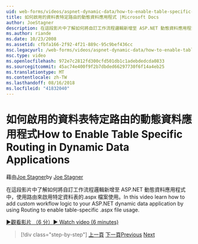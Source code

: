 ```yaml
---
uid: web-forms/videos/aspnet-dynamic-data/how-to-enable-table-specific-routing-in-dynamic-data-applications
title: 如何啟用的資料表特定路由的動態資料應用程式 |Microsoft Docs
author: JoeStagner
description: 在這段影片中了解如何將自訂工作流程邏輯新增至 ASP.NET 動態資料應用程式中，使用路由來啟用特定資料表的.aspx 檔案使用。
ms.author: riande
ms.date: 10/23/2008
ms.assetid: cfbfa166-2f92-4f21-889c-95c9bef436cc
msc.legacyurl: /web-forms/videos/aspnet-dynamic-data/how-to-enable-table-specific-routing-in-dynamic-data-applications
msc.type: video
ms.openlocfilehash: 972e7c2812fd300cfd501db1c1adebdedcda0833
ms.sourcegitcommit: 45ac74e400f9f2b7dbded66297730f6f14a4eb25
ms.translationtype: MT
ms.contentlocale: zh-TW
ms.lasthandoff: 08/16/2018
ms.locfileid: "41832040"
---
```

<a name="how-to-enable-table-specific-routing-in-dynamic-data-applications"></a><span data-ttu-id="aa5ed-103">如何啟用的資料表特定路由的動態資料應用程式</span><span class="sxs-lookup"><span data-stu-id="aa5ed-103">How to Enable Table Specific Routing in Dynamic Data Applications</span></span>
====================
<span data-ttu-id="aa5ed-104">藉由[Joe Stagner](https://github.com/JoeStagner)</span><span class="sxs-lookup"><span data-stu-id="aa5ed-104">by [Joe Stagner](https://github.com/JoeStagner)</span></span>

<span data-ttu-id="aa5ed-105">在這段影片中了解如何將自訂工作流程邏輯新增至 ASP.NET 動態資料應用程式中，使用路由來啟用特定資料表的.aspx 檔案使用。</span><span class="sxs-lookup"><span data-stu-id="aa5ed-105">In this video learn how to add custom workflow logic to your ASP.NET dynamic data application by using Routing to enable table-specific .aspx file usage.</span></span>

[<span data-ttu-id="aa5ed-106">&#9654;觀看影片 （6 分）</span><span class="sxs-lookup"><span data-stu-id="aa5ed-106">&#9654; Watch video (6 minutes)</span></span>](https://channel9.msdn.com/Blogs/ASP-NET-Site-Videos/how-to-enable-table-specific-routing-in-dynamic-data-applications)

> [!div class="step-by-step"]
> <span data-ttu-id="aa5ed-107">[上一頁](enable-in-line-editing-in-aspnet-dynamic-data-applications.md)
> [下一頁](how-to-use-attribute-validation-in-aspnet-dynamic-data-applications.md)</span><span class="sxs-lookup"><span data-stu-id="aa5ed-107">[Previous](enable-in-line-editing-in-aspnet-dynamic-data-applications.md)
[Next](how-to-use-attribute-validation-in-aspnet-dynamic-data-applications.md)</span></span>
